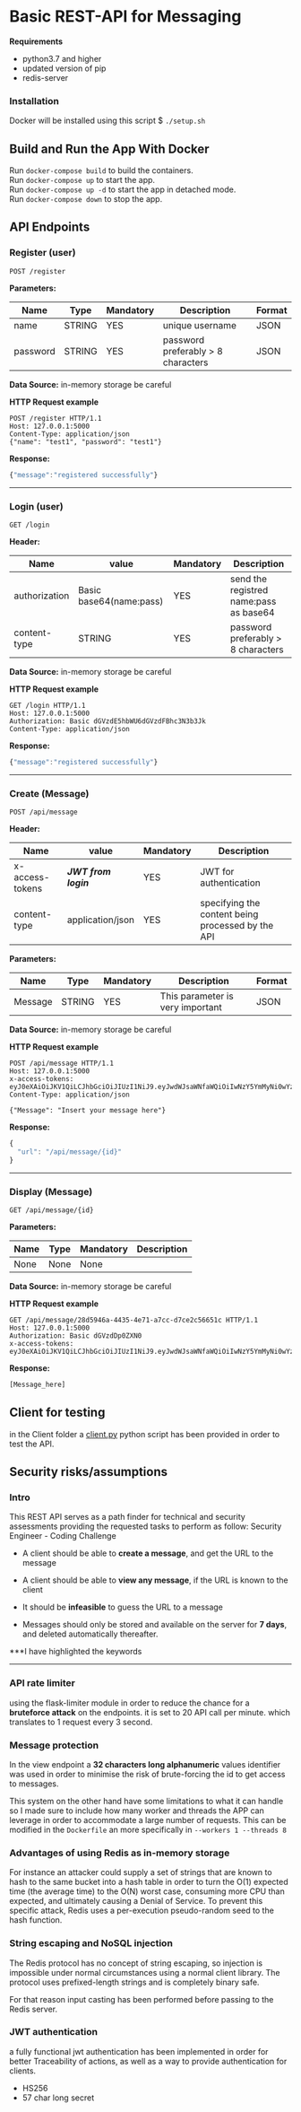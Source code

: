 # Basic REST-API for Messaging


**Requirements**

 - python3.7 and higher
 - updated version of pip
 - redis-server


### Installation

Docker will be installed using this script
$    `./setup.sh`

## Build and Run the App With Docker
Run `docker-compose build` to build the containers.  
Run `docker-compose up` to start the app.  
Run `docker-compose up -d` to start the app in detached mode.  
Run `docker-compose down` to stop the app.

## API Endpoints


### Register (user)
```
POST /register
```

**Parameters:**

Name | Type | Mandatory | Description | Format
------------ | ------------ | ------------ | ------------ | ------------
name | STRING | YES | unique username | JSON
password | STRING | YES | password preferably > 8 characters | JSON

**Data Source:**
in-memory storage be careful


**HTTP Request example**

    POST /register HTTP/1.1
    Host: 127.0.0.1:5000
    Content-Type: application/json
    {"name": "test1", "password": "test1"}

**Response:**
```javascript
{"message":"registered successfully"}
```
------

### Login (user)
```
GET /login
```

**Header:**

Name | value | Mandatory | Description
------------ | ------------ | ------------ | ------------
authorization  | Basic base64(name:pass) | YES |  send the registred name:pass as base64
content-type | STRING | YES | password preferably > 8 characters

**Data Source:**
in-memory storage be careful

**HTTP Request example**

    GET /login HTTP/1.1
    Host: 127.0.0.1:5000
    Authorization: Basic dGVzdE5hbWU6dGVzdFBhc3N3b3Jk
    Content-Type: application/json

**Response:**
```javascript
{"message":"registered successfully"}
```
------


### Create (Message)
```
POST /api/message
```

**Header:**

Name | value | Mandatory | Description
------------ | ------------ | ------------ | ------------
x-access-tokens | ***JWT from login***| YES | JWT for authentication
content-type | application/json | YES | specifying the content being processed by the API

**Parameters:**

Name | Type | Mandatory | Description | Format
------------ | ------------ | ------------ | ------------ | ------------
Message | STRING | YES | This parameter is very important | JSON

**Data Source:**
in-memory storage be careful

**HTTP Request example**

    POST /api/message HTTP/1.1
    Host: 127.0.0.1:5000
    x-access-tokens: eyJ0eXAiOiJKV1QiLCJhbGciOiJIUzI1NiJ9.eyJwdWJsaWNfaWQiOiIwNzY5YmMyNi0wYzA0LTRlZTgtOWI2Ni02YTIwNWE1N2RhMGMiLCJleHAiOjE2MjE3MDI2NzZ9.Tz8Z9Q6ZSsWUlg0j1HSE8Ej8BAtUON05cyrKOl95A6Y
    Content-Type: application/json

    {"Message": "Insert your message here"}

**Response:**
```javascript
{
  "url": "/api/message/{id}"
}
```
------
### Display (Message)
```
GET /api/message/{id}
```

**Parameters:**

Name | Type | Mandatory | Description
------------ | ------------ | ------------ | ------------
 None| None  |None  |

**Data Source:**
in-memory storage be careful

**HTTP Request example**

    GET /api/message/28d5946a-4435-4e71-a7cc-d7ce2c56651c HTTP/1.1
    Host: 127.0.0.1:5000
    Authorization: Basic dGVzdDp0ZXN0
    x-access-tokens: eyJ0eXAiOiJKV1QiLCJhbGciOiJIUzI1NiJ9.eyJwdWJsaWNfaWQiOiIwNzY5YmMyNi0wYzA0LTRlZTgtOWI2Ni02YTIwNWE1N2RhMGMiLCJleHAiOjE2MjE3MDI2NzZ9.Tz8Z9Q6ZSsWUlg0j1HSE8Ej8BAtUON05cyrKOl95A6Y


**Response:**
```javascript
[Message_here]
```
## Client for testing
in the Client folder a [client.py](https://github.com/deadheadtn/POC_storytel/blob/main/Client/client.py) python script has been provided in order to test the API.

## Security risks/assumptions

### Intro

This REST API serves as a path finder for technical and security assessments providing the requested tasks to perform as follow:
Security Engineer - Coding Challenge

-   A client should be able to **create a message**, and get the URL to the message

-   A client should be able to **view any message**, if the URL is known to the client

-   It should be **infeasible** to guess the URL to a message

-   Messages should only be stored and available on the server for **7 days**, and deleted automatically thereafter.

***I have highlighted the keywords

---

### API rate limiter
using the flask-limiter module in order to reduce the chance for a **bruteforce attack** on the endpoints.
it is set to 20 API call per minute. which translates to 1 request every 3 second.


### Message protection
In the view endpoint a **32 characters long alphanumeric** values identifier was used in order to minimise the risk of brute-forcing the id to get access to messages.

This system on the other hand have some limitations to what it can handle so I made sure to include how many worker and threads the APP can leverage in order to accommodate a large number of requests.
This can be modified in the `Dockerfile` an  more specifically in `--workers 1 --threads 8 `


### Advantages of using Redis as in-memory storage
For instance an attacker could supply a set of strings that are known to hash to the same bucket into a hash table in order to turn the O(1) expected time (the average time) to the O(N) worst case, consuming more CPU than expected, and ultimately causing a Denial of Service.
To prevent this specific attack, Redis uses a per-execution pseudo-random seed to the hash function.


### String escaping and NoSQL injection

The Redis protocol has no concept of string escaping, so injection is impossible under normal circumstances using a normal client library. The protocol uses prefixed-length strings and is completely binary safe.

For that reason input casting has been performed before passing to the Redis server.

### JWT authentication

a fully functional jwt authentication has been implemented in order for better Traceability of actions, as well as a way to provide authentication for clients.

 - HS256
 - 57 char long secret

 
